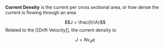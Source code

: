 **Current Density** is the current per cross sectional area, or how dense the current is flowing through an area

$$J = \frac{I}{A}$$
Related to the [[Drift Velocity]], the current density is:

$$J = Nv_d q$$

